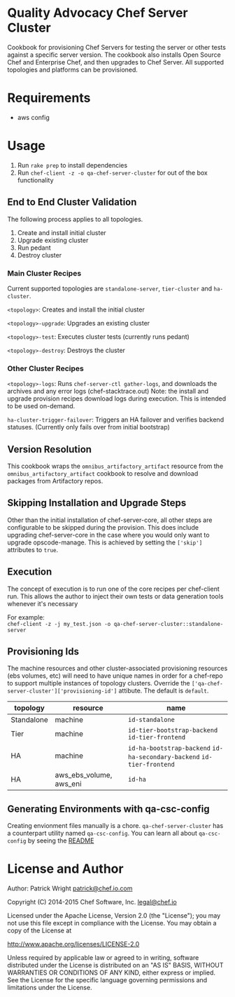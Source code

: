 Quality Advocacy Chef Server Cluster
========
Cookbook for provisioning Chef Servers for testing the server or other tests against a specific server version.  The cookbook also installs Open Source Chef and Enterprise Chef, and then upgrades to Chef Server.  All supported topologies and platforms can be provisioned.

# Requirements
* aws config

# Usage
1. Run `rake prep` to install dependencies
1. Run `chef-client -z -o qa-chef-server-cluster` for out of the box functionality

## End to End Cluster Validation
The following process applies to all topologies.

1. Create and install initial cluster
1. Upgrade existing cluster
1. Run pedant
1. Destroy cluster

### Main Cluster Recipes
Current supported topologies are `standalone-server`, `tier-cluster` and `ha-cluster`.

`<topology>`: Creates and install the initial cluster

`<topology>-upgrade`: Upgrades an existing cluster

`<topology>-test`: Executes cluster tests (currently runs pedant)

`<topology>-destroy`: Destroys the cluster

### Other Cluster Recipes
`<topology>-logs`: Runs `chef-server-ctl gather-logs`, and downloads the archives and any error logs (chef-stacktrace.out)
Note: the install and upgrade provision recipes download logs during execution.  This is intended to be used on-demand.

`ha-cluster-trigger-failover`: Triggers an HA failover and verifies backend statuses. (Currently only fails over from initial bootstrap)

## Version Resolution
This cookbook wraps the `omnibus_artifactory_artifact` resource from the `omnibus_artifactory_artifact` cookbook to resolve and download packages from Artifactory repos.

## Skipping Installation and Upgrade Steps
Other than the initial installation of chef-server-core, all other steps are configurable to be skipped during the provision.  This does include upgrading chef-server-core in the case where you would only want to upgrade opscode-manage.  This is achieved by setting the `['skip']` attributes to `true`.

## Execution
The concept of execution is to run one of the core recipes per chef-client run. This allows the author to inject their own tests or data generation tools whenever it's necessary

For example:  
`chef-client -z -j my_test.json -o qa-chef-server-cluster::standalone-server`  

## Provisioning Ids
The machine resources and other cluster-associated provisioning resources (ebs volumes, etc) will need to have unique names in order for a chef-repo to support multiple instances of topology clusters. Override the `['qa-chef-server-cluster']['provisioning-id']` attibute.  The default is `default`.

|topology|resource|name|
|--------|--------|----|
|Standalone|machine|`id-standalone`|
|Tier|machine|`id-tier-bootstrap-backend` `id-tier-frontend`|
|HA|machine|`id-ha-bootstrap-backend` `id-ha-secondary-backend` `id-tier-frontend`|
|HA|aws_ebs_volume, aws_eni|`id-ha`|

## Generating Environments with qa-csc-config
Creating envionment files manually is a chore.  `qa-chef-server-cluster` has a counterpart utility named `qa-csc-config`. You can learn all about `qa-csc-config` by seeing the [README](https://github.com/chef/qa-csc-config)

# License and Author
Author: Patrick Wright patrick@chef.io.com

Copyright (C) 2014-2015 Chef Software, Inc. legal@chef.io

Licensed under the Apache License, Version 2.0 (the "License"); you may not use this file except in compliance with the License. You may obtain a copy of the License at

http://www.apache.org/licenses/LICENSE-2.0

Unless required by applicable law or agreed to in writing, software distributed under the License is distributed on an "AS IS" BASIS, WITHOUT WARRANTIES OR CONDITIONS OF ANY KIND, either express or implied. See the License for the specific language governing permissions and limitations under the License.

